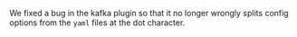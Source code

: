 We fixed a bug in the kafka plugin so that it no longer wrongly splits config
options from the `yaml` files at the dot character.
